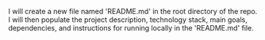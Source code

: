 I will create a new file named 'README.md' in the root directory of the repo. I will then populate the project description, technology stack, main goals, dependencies, and instructions for running locally in the 'README.md' file.